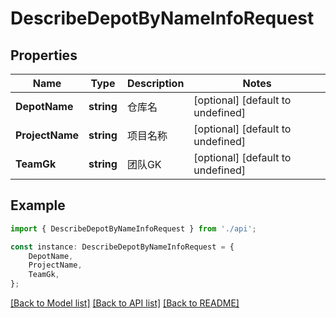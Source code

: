 # DescribeDepotByNameInfoRequest


## Properties

Name | Type | Description | Notes
------------ | ------------- | ------------- | -------------
**DepotName** | **string** | 仓库名 | [optional] [default to undefined]
**ProjectName** | **string** | 项目名称 | [optional] [default to undefined]
**TeamGk** | **string** | 团队GK | [optional] [default to undefined]

## Example

```typescript
import { DescribeDepotByNameInfoRequest } from './api';

const instance: DescribeDepotByNameInfoRequest = {
    DepotName,
    ProjectName,
    TeamGk,
};
```

[[Back to Model list]](../README.md#documentation-for-models) [[Back to API list]](../README.md#documentation-for-api-endpoints) [[Back to README]](../README.md)
